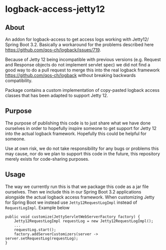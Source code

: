 # logback-access-jetty12

## About
An addon for logback-access to get access logs working with Jetty12/ Spring Boot 3.2.
Basically a workaround for the problems described here https://github.com/qos-ch/logback/issues/719. 

Because of Jetty 12 being incompatible with previous versions (e.g. Request and Response objects do not implement servlet spec) we did not find a good way to do a pull request to merge this into the real logback framework https://github.com/qos-ch/logback without breaking backwards compatibility.   

Package contains a custom implementation of copy-pasted logback access classes that has been adapted to support Jetty 12. 

## Purpose
The purpose of publishing this code is to just share what we have done ourselves in order to hopefully inspire someone to get support for Jetty 12 into the actual logback framework.
Hopefully this could be helpful for someone.

Use at own risk, we do not take responsibility for any bugs or problems this may cause, nor do we plan to support this code in the future, this repository merely exists for code-sharing purposes.

## Usage
The way we currently run this is that we package this code as a jar file ourselves. Then we include this in our Spring Boot 3.2 applications alongside the actual logback access framework.
When customizing Jetty for Spring Boot we instead use `Jetty12RequestLogImpl` instead of `RequestLogImpl`. Example below
```
public void customize(JettyServletWebServerFactory factory) {
    Jetty12RequestLogImpl requestLog = new Jetty12RequestLogImpl();
    ...
    requestLog.start();
    factory.addServerCustomizers(server -> server.setRequestLog(requestLog);
}
```
